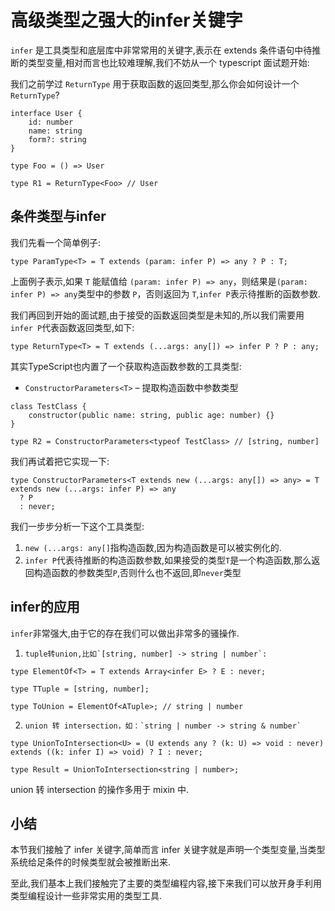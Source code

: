 # 高级类型之强大的infer关键字

`infer` 是工具类型和底层库中非常常用的关键字,表示在 extends 条件语句中待推断的类型变量,相对而言也比较难理解,我们不妨从一个 typescript 面试题开始:

我们之前学过 `ReturnType` 用于获取函数的返回类型,那么你会如何设计一个 `ReturnType`\?

```
interface User {
    id: number
    name: string
    form?: string
}

type Foo = () => User

type R1 = ReturnType<Foo> // User

```

## 条件类型与infer

我们先看一个简单例子:

```
type ParamType<T> = T extends (param: infer P) => any ? P : T;

```

上面例子表示,如果 `T` 能赋值给 `(param: infer P) => any`，则结果是`(param: infer P) => any`类型中的参数 `P`，否则返回为 `T`,`infer P`表示待推断的函数参数.

我们再回到开始的面试题,由于接受的函数返回类型是未知的,所以我们需要用`infer P`代表函数返回类型,如下:

```
type ReturnType<T> = T extends (...args: any[]) => infer P ? P : any;

```

其实TypeScript也内置了一个获取构造函数参数的工具类型:

 *    `ConstructorParameters<T>` – 提取构造函数中参数类型

```
class TestClass {
    constructor(public name: string, public age: number) {}
}
  
type R2 = ConstructorParameters<typeof TestClass> // [string, number]

```

我们再试着把它实现一下:

```
type ConstructorParameters<T extends new (...args: any[]) => any> = T extends new (...args: infer P) => any
  ? P
  : never;

```

我们一步步分析一下这个工具类型:

1.  `new (...args: any[]`指构造函数,因为构造函数是可以被实例化的.
2.  `infer P`代表待推断的构造函数参数,如果接受的类型`T`是一个构造函数,那么返回构造函数的参数类型`P`,否则什么也不返回,即`never`类型

## infer的应用

`infer`非常强大,由于它的存在我们可以做出非常多的骚操作.

 1.     tuple转union,比如`[string, number] -> string | number`:

```
type ElementOf<T> = T extends Array<infer E> ? E : never;

type TTuple = [string, number];

type ToUnion = ElementOf<ATuple>; // string | number

```

 2.     union 转 intersection，如：`string | number -> string & number`

```
type UnionToIntersection<U> = (U extends any ? (k: U) => void : never) extends ((k: infer I) => void) ? I : never;

type Result = UnionToIntersection<string | number>;

```

union 转 intersection 的操作多用于 mixin 中.

## 小结

本节我们接触了 infer 关键字,简单而言 infer 关键字就是声明一个类型变量,当类型系统给足条件的时候类型就会被推断出来.

至此,我们基本上我们接触完了主要的类型编程内容,接下来我们可以放开身手利用类型编程设计一些非常实用的类型工具.